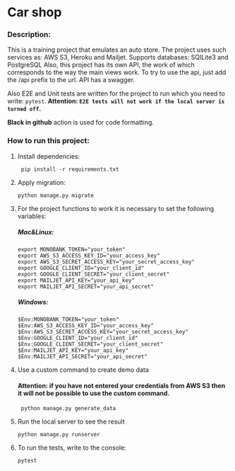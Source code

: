 # Car shop

### **Description**:

This is a training project that emulates an auto store.
The project uses such services as: AWS S3, Heroku and Mailjet.
Supports databases: SQILite3 and PostgreSQL
Also, this project has its own API, the work of which corresponds to the way the main views work. To try to use the api,
just add the /api prefix to the url. API has a swagger.

Also E2E and Unit tests are written for the project to run which you need to write: `pytest`.
**Attention: `E2E tests will not work if the local server is turned off`.** 

**Black in github** action is used for code formatting.

### How to run this project:

1. Install dependencies:
    ```
     pip install -r requirements.txt
    ```

2. Apply migration:

    ```
    python manage.py migrate
    ```

3. For the project functions to work it is necessary to set the following variables:
   ##### Mac&Linux:
   ```
   export MONOBANK_TOKEN="your_token"
   export AWS_S3_ACCESS_KEY_ID="your_access_key"
   export AWS_S3_SECRET_ACCESS_KEY="your_secret_access_key"
   export GOOGLE_CLIENT_ID="your_client_id"
   export GOOGLE_CLIENT_SECRET="your_client_secret"
   export MAILJET_API_KEY="your_api_key"
   export MAILJET_API_SECRET="your_api_secret"
   ```

   ##### Windows:
   ```
   $Env:MONOBANK_TOKEN="your_token"
   $Env:AWS_S3_ACCESS_KEY_ID="your_access_key"
   $Env:AWS_S3_SECRET_ACCESS_KEY="your_secret_access_key"
   $Env:GOOGLE_CLIENT_ID="your_client_id"
   $Env:GOOGLE_CLIENT_SECRET="your_client_secret"
   $Env:MAILJET_API_KEY="your_api_key"
   $Env:MAILJET_API_SECRET="your_api_secret"
   ```

4. Use a custom command to create demo data
   #### Attention: if you have not entered your credentials from AWS S3 then it will not be possible to use the custom command.

   ```
    python manage.py generate_data
   ```

5. Run the local server to see the result

   ```
   python manage.py runserver 
   ```
   
6. To run the tests, write to the console: 
   ```
   pytest
   ```